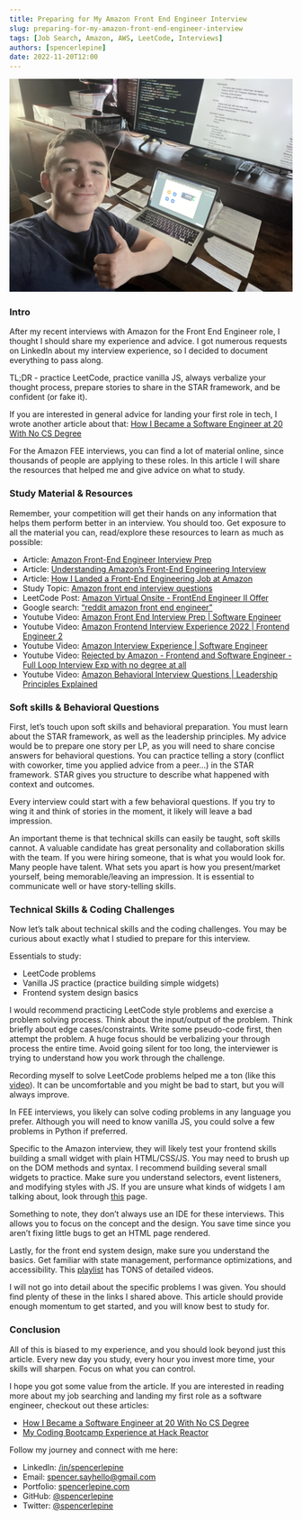 ```yaml
---
title: Preparing for My Amazon Front End Engineer Interview
slug: preparing-for-my-amazon-front-end-engineer-interview
tags: [Job Search, Amazon, AWS, LeetCode, Interviews]
authors: [spencerlepine]
date: 2022-11-20T12:00
---
```


![Blog Post Thumbnail](./thumbnail.jpg)

### Intro

After my recent interviews with Amazon for the Front End Engineer role, I thought I should share my experience and advice. I got numerous requests on LinkedIn about my interview
experience, so I decided to document everything to pass along.

TL;DR - practice LeetCode, practice vanilla JS, always verbalize your thought process, prepare stories to share in the STAR framework, and be confident (or fake it).

If you are interested in general advice for landing your first role in tech, I wrote another article about that:
[How I Became a Software Engineer at 20 With No CS Degree](https://spencerlepine.github.io/blog/todo)

For the Amazon FEE interviews, you can find a lot of material online, since thousands of people are applying to these roles. In this article I will share the resources that helped
me and give advice on what to study.

### Study Material & Resources

Remember, your competition will get their hands on any information that helps them perform better in an interview. You should too. Get exposure to all the material you can,
read/explore these resources to learn as much as possible:

- Article: [Amazon Front-End Engineer Interview Prep](https://www.interviewkickstart.com/companies/amazon-front-end-engineer-interview-prep)
- Article: [Understanding Amazon’s Front-End Engineering Interview](https://xjamundx.medium.com/understanding-amazons-front-end-engineering-interview-5e9f38b58058)
- Article: [How I Landed a Front-End Engineering Job at Amazon](https://xjamundx.medium.com/how-i-got-a-front-end-engineering-job-at-amazon-807e26c33915)
- Study Topic: [Amazon front end interview questions](https://www.frontendinterviewhandbook.com/companies/amazon-front-end-interview-questions)
- LeetCode Post: [Amazon Virtual Onsite - FrontEnd Engineer II Offer](https://leetcode.com/discuss/interview-question/694045/amazon-virtual-onsite-frontend-engineer-ii-offer)
- Google search: [“reddit amazon front end engineer”](https://www.google.com/search?q=reddit+amazon+front+end+engineer)
- Youtube Video: [Amazon Front End Interview Prep | Software Engineer](https://www.youtube.com/watch?v=rMWDtxJQIbQ)
- Youtube Video: [Amazon Frontend Interview Experience 2022 | Frontend Engineer 2](https://www.youtube.com/watch?v=jI4WfkudBb8)
- Youtube Video: [Amazon Interview Experience | Software Engineer](https://www.youtube.com/watch?v=baT3OzbOg5s&ab_channel=KeepOnCoding)
- Youtube Video:
  [Rejected by Amazon - Frontend and Software Engineer - Full Loop Interview Exp with no degree at all](https://www.youtube.com/watch?v=gTIS4waIpG4&ab_channel=CodePhony)
- Youtube Video: [Amazon Behavioral Interview Questions | Leadership Principles Explained](https://www.youtube.com/watch?v=6p1m2nCE7jE&ab_channel=Exponent)

### Soft skills & Behavioral Questions

First, let’s touch upon soft skills and behavioral preparation. You must learn about the STAR framework, as well as the leadership principles. My advice would be to prepare one
story per LP, as you will need to share concise answers for behavioral questions. You can practice telling a story (conflict with coworker, time you applied advice from a peer…) in
the STAR framework. STAR gives you structure to describe what happened with context and outcomes.

Every interview could start with a few behavioral questions. If you try to wing it and think of stories in the moment, it likely will leave a bad impression.

An important theme is that technical skills can easily be taught, soft skills cannot. A valuable candidate has great personality and collaboration skills with the team. If you were
hiring someone, that is what you would look for. Many people have talent. What sets you apart is how you present/market yourself, being memorable/leaving an impression. It is
essential to communicate well or have story-telling skills.

### Technical Skills & Coding Challenges

Now let’s talk about technical skills and the coding challenges. You may be curious about exactly what I studied to prepare for this interview.

Essentials to study:

- LeetCode problems
- Vanilla JS practice (practice building simple widgets)
- Frontend system design basics

I would recommend practicing LeetCode style problems and exercise a problem solving process. Think about the input/output of the problem. Think briefly about edge
cases/constraints. Write some pseudo-code first, then attempt the problem. A huge focus should be verbalizing your through process the entire time. Avoid going silent for too long,
the interviewer is trying to understand how you work through the challenge.

Recording myself to solve LeetCode problems helped me a ton (like this [video](https://www.youtube.com/watch?v=rwEaDpdZuQg)). It can be uncomfortable and you might be bad to start,
but you will always improve.

In FEE interviews, you likely can solve coding problems in any language you prefer. Although you will need to know vanilla JS, you could solve a few problems in Python if
preferred.

Specific to the Amazon interview, they will likely test your frontend skills building a small widget with plain HTML/CSS/JS. You may need to brush up on the DOM methods and syntax.
I recommend building several small widgets to practice. Make sure you understand selectors, event listeners, and modifying styles with JS. If you are unsure what kinds of widgets I
am talking about, look through [this](https://www.frontendinterviewhandbook.com/companies/amazon-front-end-interview-questions) page.

Something to note, they don’t always use an IDE for these interviews. This allows you to focus on the concept and the design. You save time since you aren’t fixing little bugs to
get an HTML page rendered.

Lastly, for the front end system design, make sure you understand the basics. Get familiar with state management, performance optimizations, and accessibility. This
[playlist](https://www.youtube.com/playlist?list=PLI9W87-Dqn7j_x6QtR6sUjycJR7nQLBqT) has TONS of detailed videos.

I will not go into detail about the specific problems I was given. You should find plenty of these in the links I shared above. This article should provide enough momentum to get
started, and you will know best to study for.

### Conclusion

All of this is biased to my experience, and you should look beyond just this article. Every new day you study, every hour you invest more time, your skills will sharpen. Focus on
what you can control.

I hope you got some value from the article. If you are interested in reading more about my job searching and landing my first role as a software engineer, checkout out these
articles:

- [How I Became a Software Engineer at 20 With No CS Degree](https://spencerlepine.github.io/blog/todo)
- [My Coding Bootcamp Experience at Hack Reactor](https://spencerlepine.github.io/blog/todo)

Follow my journey and connect with me here:

- LinkedIn: [/in/spencerlepine](https://www.linkedin.com/in/spencerlepine/)
- Email: [spencer.sayhello@gmail.com](mailto:spencer.sayhello@gmail.com)
- Portfolio: [spencerlepine.com](https://spencerlepine.com)
- GitHub: [@spencerlepine](https://github.com/spencerlepine)
- Twitter: [@spencerlepine](https://twitter.com/spencerlepine)
